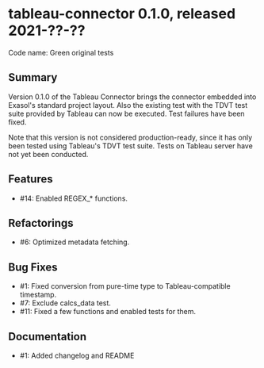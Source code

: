 # tableau-connector 0.1.0, released 2021-??-??
 
Code name: Green original tests

## Summary

Version 0.1.0 of the Tableau Connector brings the connector embedded into Exasol's standard project layout. Also the existing test with the TDVT test suite provided by Tableau can now be executed. Test failures have been fixed.

Note that this version is not considered production-ready, since it has only been tested using Tableau's TDVT test suite. Tests on Tableau server have not yet been conducted.

## Features

* #14: Enabled REGEX_* functions.

## Refactorings

* #6: Optimized metadata fetching.

## Bug Fixes
 
* #1: Fixed conversion from pure-time type to Tableau-compatible timestamp.
* #7: Exclude calcs_data test.
* #11: Fixed a few functions and enabled tests for them.
 
## Documentation
 
* #1: Added changelog and README
